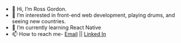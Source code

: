 - 👋 Hi, I’m Ross Gordon.
- 👀 I’m interested in front-end web development, playing drums, and seeing new countries.
- 🌱 I’m currently learning React Native
- 📫 How to reach me- <a href="mailto:rossagordonstl@gmail.com">Email</a>
 || <a href="https://www.linkedin.com/in/rossagordon/">Linked In</a>
<!---
rossagordon/rossagordon is a ✨ special ✨ repository because its `README.md` (this file) appears on your GitHub profile.
You can click the Preview link to take a look at your changes.
--->

